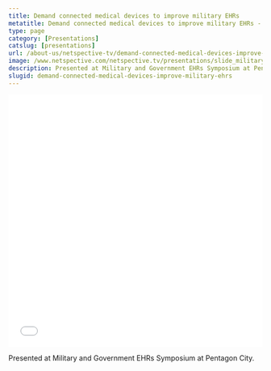 ```yaml
---
title: Demand connected medical devices to improve military EHRs
metatitle: Demand connected medical devices to improve military EHRs - Netspective
type: page
category: [Presentations]
catslug: [presentations]
url: /about-us/netspective-tv/demand-connected-medical-devices-improve-military-ehrs/
image: /www.netspective.com/netspective.tv/presentations/slide_military.jpg
description: Presented at Military and Government EHRs Symposium at Pentagon City
slugid: demand-connected-medical-devices-improve-military-ehrs
---
```

<iframe src="//speakerdeck.com/player/5042d23047de0132b96a628e0472dc95" width="100%" height="500" frameborder="0" allowfullscreen="allowfullscreen"></iframe>

Presented at Military and Government EHRs Symposium at Pentagon City.

